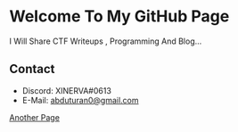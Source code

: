 # Welcome To My GitHub Page
I Will Share CTF Writeups , Programming And Blog...

## Contact
* Discord: XINERVA#0613
* E-Mail: abduturan0@gmail.com


[Another Page](ctf.md)
